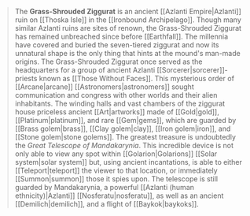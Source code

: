 > The **Grass-Shrouded Ziggurat** is an ancient [[Azlanti Empire|Azlanti]] ruin on [[Thoska Isle]] in the [[Ironbound Archipelago]]. Though many similar Azlanti ruins are sites of renown, the Grass-Shrouded Ziggurat has remained unbreached since before [[Earthfall]]. The millennia have covered and buried the seven-tiered ziggurat and now its unnatural shape is the only thing that hints at the mound's man-made origins.
> The Grass-Shrouded Ziggurat once served as the headquarters for a group of ancient Azlanti [[Sorcerer|sorcerer]]-priests known as [[Those Without Faces]]. This mysterious order of [[Arcane|arcane]] [[Astronomers|astronomers]] sought communication and congress with other worlds and their alien inhabitants. The winding halls and vast chambers of the ziggurat house priceless ancient [[Art|artworks]] made of [[Gold|gold]], [[Platinum|platinum]], and rare [[Gem|gems]], which are guarded by [[Brass golem|brass]], [[Clay golem|clay]], [[Iron golem|iron]], and [[Stone golem|stone golems]]. The greatest treasure is undoubtedly the *Great Telescope of Mandakarynia*. This incredible device is not only able to view any spot within [[Golarion|Golarions]] [[Solar system|solar system]] but, using ancient incantations, is able to either [[Teleport|teleport]] the viewer to that location, or immediately [[Summon|summon]] those it spies upon. The telescope is still guarded by Mandakarynia, a powerful [[Azlanti (human ethnicity)|Azlanti]] [[Nosferatu|nosferatu]], as well as an ancient [[Demilich|demilich]], and a flight of [[Baykok|baykoks]].







